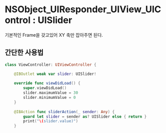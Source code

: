 # NSObject_UIResponder_UIView_UIControl : UISlider


기본적인 Frame을 갖고있어 XY 축만 잡아주면 된다.  

## 간단한 사용법


```swift
class ViewController: UIViewController {

    @IBOutlet weak var slider: UISlider!
    
    override func viewDidLoad() {
        super.viewDidLoad()
        slider.maximumValue = 30
        slider.minimumValue = 0
    }
     
    @IBAction func sliderAction(_ sender: Any) {
        guard let slider = sender as? UISlider else { return }
        print("\(slider.value)")
    }
```
